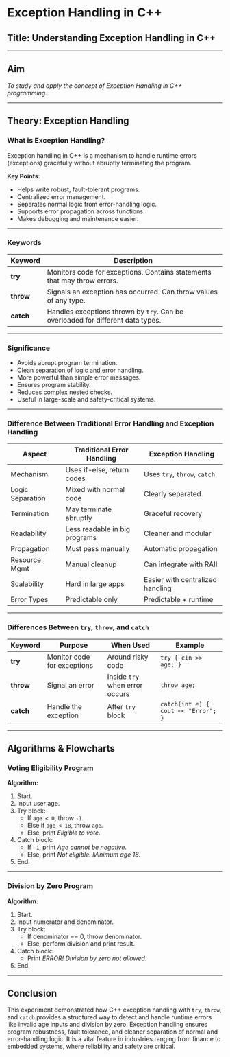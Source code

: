 # Exception Handling in C++

## Title: Understanding Exception Handling in C++

-----

## Aim

*To study and apply the concept of Exception Handling in C++ programming.*

---

## Theory: Exception Handling

### What is Exception Handling?
Exception handling in C++ is a mechanism to handle runtime errors (exceptions) gracefully without abruptly terminating the program.  

**Key Points:**
- Helps write robust, fault-tolerant programs.
- Centralized error management.
- Separates normal logic from error-handling logic.
- Supports error propagation across functions.
- Makes debugging and maintenance easier.

---

### Keywords

| Keyword | Description |
|---------|-------------|
| **try** | Monitors code for exceptions. Contains statements that may throw errors. |
| **throw** | Signals an exception has occurred. Can throw values of any type. |
| **catch** | Handles exceptions thrown by `try`. Can be overloaded for different data types. |

---

###  Significance
- Avoids abrupt program termination.
- Clean separation of logic and error handling.
- More powerful than simple error messages.
- Ensures program stability.
- Reduces complex nested checks.
- Useful in large-scale and safety-critical systems.

---

###  Difference Between Traditional Error Handling and Exception Handling

| Aspect | Traditional Error Handling | Exception Handling |
|--------|-----------------------------|--------------------|
| Mechanism | Uses if-else, return codes | Uses `try`, `throw`, `catch` |
| Logic Separation | Mixed with normal code | Clearly separated |
| Termination | May terminate abruptly | Graceful recovery |
| Readability | Less readable in big programs | Cleaner and modular |
| Propagation | Must pass manually | Automatic propagation |
| Resource Mgmt | Manual cleanup | Can integrate with RAII |
| Scalability | Hard in large apps | Easier with centralized handling |
| Error Types | Predictable only | Predictable + runtime |

---

### Differences Between `try`, `throw`, and `catch`

| Keyword | Purpose | When Used | Example |
|---------|---------|-----------|---------|
| **try** | Monitor code for exceptions | Around risky code | `try { cin >> age; }` |
| **throw** | Signal an error | Inside `try` when error occurs | `throw age;` |
| **catch** | Handle the exception | After `try` block | `catch(int e) { cout << "Error"; }` |

---


##  Algorithms & Flowcharts

### Voting Eligibility Program

**Algorithm:**
1. Start.  
2. Input user age.  
3. Try block:  
   - If `age < 0`, throw `-1`.  
   - Else if `age < 18`, throw `age`.  
   - Else, print *Eligible to vote*.  
4. Catch block:  
   - If `-1`, print *Age cannot be negative*.  
   - Else, print *Not eligible. Minimum age 18*.  
5. End.


---

###  Division by Zero Program

**Algorithm:**
1. Start.  
2. Input numerator and denominator.  
3. Try block:  
   - If denominator == 0, throw denominator.  
   - Else, perform division and print result.  
4. Catch block:  
   - Print *ERROR! Division by zero not allowed*.  
5. End.

---

##  Conclusion

This experiment demonstrated how C++ exception handling with `try`, `throw`, and `catch` provides a structured way to detect and handle runtime errors like invalid age inputs and division by zero. Exception handling ensures program robustness, fault tolerance, and cleaner separation of normal and error-handling logic. It is a vital feature in industries ranging from finance to embedded systems, where reliability and safety are critical.

